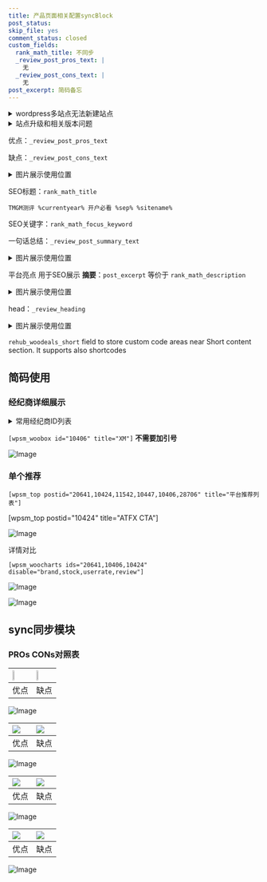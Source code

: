 ```yaml
---
title: 产品页面相关配置syncBlock
post_status: 
skip_file: yes
comment_status: closed
custom_fields:
  rank_math_title: 不同步
  _review_post_pros_text: |
    无
  _review_post_cons_text: |
    无
post_excerpt: 简码备忘
---
```

<details><summary>wordpress多站点无法新建站点</summary>

<li>和报错需要清理cookies一样的原因</li>
<li>wp-config.php里面<code>define( 'SUBDOMAIN_INSTALL', false );//子域名安装</code></li>
<li>新建子站点是用<code>define( 'SUBDOMAIN_INSTALL', true);//子域名安装</code> 完成以后，改成<code>false</code></li>
</details>

<details><summary>站点升级和相关版本问题</summary>

<p>wordpress：5.9.9
woocommerce：7.5.1
出现问题的地方：主题选项里面>><strong>Product layout >>compact style</strong></p>
<p>如何出现没有用过的字段 导致无法保存。先导出配置 然后进行修改，后面再次恢复即可。</p>
<p>出现部分字段无法显示时，需要返回默认布局后，对产品进行保存就好了。</p>
<p></p>
</details>

优点：`_review_post_pros_text`

缺点：`_review_post_cons_text`

<details><summary>图片展示使用位置</summary>

<img src="https://prod-files-secure.s3.us-west-2.amazonaws.com/39ed1227-6d7d-4570-be36-9ccd4a2c4241/f51d3d83-55d4-4bdf-9604-f37ec77ab556/Untitled.png?X-Amz-Algorithm=AWS4-HMAC-SHA256&X-Amz-Content-Sha256=UNSIGNED-PAYLOAD&X-Amz-Credential=ASIAZI2LB466Y3SYHWOB%2F20250706%2Fus-west-2%2Fs3%2Faws4_request&X-Amz-Date=20250706T105517Z&X-Amz-Expires=3600&X-Amz-Security-Token=IQoJb3JpZ2luX2VjEE4aCXVzLXdlc3QtMiJGMEQCICF4y%2FVmApIgJyb4ky2vPxWOpwFFYV6ZZCge9HnBHq%2FqAiBBA2qGutri3K3U%2BxlkuKdfvGsMcTPfpvGuUnBNVsfF%2Fir%2FAwhXEAAaDDYzNzQyMzE4MzgwNSIMQfYWEJGnrV1%2FUu04KtwD5qwh59yI4gRxINaxMx5ooNWSopzrtu1KVm3faqf0efrDAbJJJB6PnrZeYS8Y5Oqfdpm%2Fc%2FQf6oxwz5LQkSpXKosZDGsxS0KAAa9X9YFbpd4E%2BPyeXWtnVM%2B3lw2P%2Bz1IZGgOAlfRkch43WsLGh98xhgXL1xG%2FAFDAOkAKs%2BZBOyBR7qXhjvyQLvb8YCh45gJLSo0TjLNaJ12WpYBobuCEzyO03cnDiG2Tm2VqEjidQ%2B4HiJiMEHp%2BltRhFlWLchkp1Q2aAnxL9%2ByRYke0seaGEEBOaMJmjAobCDms3MmCGQir2o3tWXtfvtjnXKqfI7ZWVEd86WJP90qoBlMJVgRmJDjyeR%2FIIFMpF2huw%2F5YzceE5wwk0Db3SzhHYW7yM2tkd1kOwlmgAthWqsoMUotp%2B1fAtNqzLKIZkQm%2B4ukOjtSYBPBMypwBdkC%2BINyUGCFbcAZfQPEwJRJkQUqoW3%2BqwqbO7RSeaClCXdp7Q90SrrjsFIYZ6vGiPR0as3KGtS0uSCqCYDbZD%2FTsaKfghAtu0sj9MUsG1VoOrXtEPLtyWFYrQTrYZ3aAO6isb8Z73rUiu0g%2FjU3KCeYZysXe4Nl%2BpG2yR30P2gDOzGTuLDTJBNEowUwgBIf00DfsP8wqKaowwY6pgE%2ByKAlnbhxsDC4njzwFBCT%2Bvs6KnILbN1dHoq8H9cw2WXcqDDSJpBs4uaWbNxQFyrnyUby%2FM6XDAf8Sab47Ae3qDZJpHOPuIfolBRV%2FpHk4WPjLP93PNXJ7GbgMejBOkDYDIyE1jvOLvVtdpYJcC91pI%2FwjZHidKLF4guqz%2BF%2BuD2kDUqJ5XF22xG%2Bafg21iJwzPxa8Shwq6nbu1zCYQD5XyKax69d&X-Amz-Signature=f03cfc67a8c01bb3e521ace57165163659350d33a150b9a2f61daa3a154e1a5a&X-Amz-SignedHeaders=host&x-amz-checksum-mode=ENABLED&x-id=GetObject" alt="Image">
</details>

SEO标题：`rank_math_title`

`TMGM测评 %currentyear% 开户必看 %sep% %sitename%`

SEO关键字：`rank_math_focus_keyword`

一句话总结：`_review_post_summary_text`

<details><summary>图片展示使用位置</summary>

<img src="https://prod-files-secure.s3.us-west-2.amazonaws.com/39ed1227-6d7d-4570-be36-9ccd4a2c4241/4b96a922-296c-4f4e-8630-d1c870cbce01/Untitled.png?X-Amz-Algorithm=AWS4-HMAC-SHA256&X-Amz-Content-Sha256=UNSIGNED-PAYLOAD&X-Amz-Credential=ASIAZI2LB466VKGH72QN%2F20250706%2Fus-west-2%2Fs3%2Faws4_request&X-Amz-Date=20250706T105517Z&X-Amz-Expires=3600&X-Amz-Security-Token=IQoJb3JpZ2luX2VjEFIaCXVzLXdlc3QtMiJHMEUCIQDsDM%2BcjkQZpEP8q8fvBICXFD%2BqjZRlGN3ZeLGkhJUqUgIgYDk8zBs1LEUiu5Xz675CPsyRGK5Q9mIhSu6FjDVHeQUq%2FwMIWxAAGgw2Mzc0MjMxODM4MDUiDCokGQSFwTOd6aE94ircA0N5yUL0vt9lNZMyHYvh6R5%2FI4uI%2Ft%2Bus32L05NUuNxRUO2uoVDcyouq5TIyLv%2BlOpWd1C6fwpakHT%2F2kFyqFVnl8KwFW9MM9JsfMk7NC%2Fr1%2Bsi8wvizBlGYJ6CWDhCa%2Fjm%2FETu9wGUcfjW%2F7LjsAQwugwr4KCFkUXbyQLaZ0FALWLZZzYJLcHXQPv6htTzQSjiqeEJEl%2BUbe3JFCahGG44Z9pTAJ0BPkpSom0pmaBalatqAuIHaP%2BMdAVP2gOQbLjt%2FmuuBSqOflzneTUwC26wG3TS7oqsQr934ZHu68uq32kFlPqsccXx7x3Xmm3JmPUca1lO3DCzGfijrFCIHg6Kin6dZKpc5BGgMnDZ6ga13xWIUMhi886Tw%2F5yRwjt7ME67OzS3bu1loHIw2Vn924DcZku9IubgPxctZ0WbLfpXNrZCZJBW6ZnD05qvIN29teSjxkhZPSKp%2BWNUcvGjrRf8C7FYLnOyVgtyUMbZoQhiFP4ReXd2dVtKNDn9dh6nzYBmb6YAlNvBMzYHIPuU8SNZewGBNZfBYZ4FAB0xAzN0lZH1T5XbifpgZiiCEU7c%2BsinUovJtY3XskpGpnJrQvBjR9sTxibVuS9CicZ7RcIDvyeFFfCa%2FSrRrF5SMIiDqcMGOqUBXScbilKj41Vt2AoZLAfxQ759RgbsgfFAWclrzJp%2FaByD4BQ72T29jM8u%2Fv32TMoTByqmJt%2B5ifjw0hDRtV%2F4hCt3nM%2FOAwTWU%2BSkT9LumjmIVzqZRHvVhvCf6VwLTzQa9nQxelYOjGFwhD7udGQNcPPcIxO7MCJIPPaRJCyBu6WFSuvIC7SICk3PouQwZr%2Fyg3dt3NuZ319dC%2FcSZ%2FujiZe6Ul5y&X-Amz-Signature=3d9239b3b682aa49b8a95c89586eaa2348cda94ae3b9b9806559e17e7b519550&X-Amz-SignedHeaders=host&x-amz-checksum-mode=ENABLED&x-id=GetObject" alt="Image">
</details>

平台亮点 用于SEO展示 **摘要**：`post_excerpt`  等价于 `rank_math_description`

<details><summary>图片展示使用位置</summary>

<img src="https://prod-files-secure.s3.us-west-2.amazonaws.com/39ed1227-6d7d-4570-be36-9ccd4a2c4241/1ee11f63-b60a-4dfe-a7a7-d58ff23b5d88/Untitled.png?X-Amz-Algorithm=AWS4-HMAC-SHA256&X-Amz-Content-Sha256=UNSIGNED-PAYLOAD&X-Amz-Credential=ASIAZI2LB466WQ7JCXGN%2F20250706%2Fus-west-2%2Fs3%2Faws4_request&X-Amz-Date=20250706T105518Z&X-Amz-Expires=3600&X-Amz-Security-Token=IQoJb3JpZ2luX2VjEE0aCXVzLXdlc3QtMiJHMEUCIQCFw60%2B%2FJK8LMyui010HInCvXQoNjV15%2FmkMJLwCrVAhQIgPn7AAl4fPDSszKtoIRF2Q0mA%2FrtRlBKXGdIpL68YJG0q%2FwMIVhAAGgw2Mzc0MjMxODM4MDUiDKO04In8jA1Ryvf0IircA4sEguyNyGUoxgio7Gc%2B2LREna6nv6VPkqDMLGXatWusIrkeh03n9mInCTimyuEi0urFGXa19H8rFP%2B5IlVgfTG3EiVyiSVlVhZzhNhz3CsYT4RpB3D8mJJbOUARv6UTZdk1%2FEQ%2BXf%2F%2FfIIfPOfbzE26nS07usJLAQfHwwW2KiOxMFaFwxz07zlhgiFmXVbBja0QCAYDsSKnIGybUHhyJlR1agoGCvnlvMm3N%2BK%2FOXAr4qluQmVnF%2B8XFr6xcVJaoSpBAPG%2F4J8ThOk91wLVlEagjo7AR2CektsMdvEFepuYb6YbuTFPUmkJMpl3UQmBoIwkt9nHiaKYBaxWvIF3zeQyfj9Vfygz3%2B4r8ewuRtPMzzfeLhAcOxqJA0VD5a0dHTIyCNX8AyHV3UX9Nz%2BZ5KfjkXkqusbhDNaoSzxQ%2FBeTzDiM%2B%2FkAUGYSLg%2FS0VfD5D9ltnj5DiS9yVdztqRpDx8fS%2FqoeybmYrzLMPxioh8xl%2FkY0mTq3bX0e8g3he5UVXHmZsHFIdoNLfPANSn9VPllOw0Y2r00O4VgWnY0vl8iLa7jzFJaN6oDBNEZntHFAXx0POKVDfgTb%2BKyg1lkNYhQYaLePklhADJRMligRC1uqY6QVaobfXGinm3zMKmLqMMGOqUBaAmUbbXtsDgaCp%2FSJqk58Ze19m2WWk6O3xAViN%2FyDXWN%2BXSLcMsQkBhryE%2Br9gacsTHkYrI5fG6ICOusLA8c1%2BG6x5VQsHWItQjdnJHCnEvDAUkmRi7mqLy248H0YX9tp0PTdNoMMJfFmhei%2B4W1m5Uik%2B5hpXqgjJ0UgwweYdxNMcK4P%2BgdwTCbwNZ%2FC0had2CPqGN354lGS9KZ%2BQHo3%2FYulybj&X-Amz-Signature=50107ce7f32f3acd4e1a1961091dd62b4f436a52883b2a214aa93e00b68d8506&X-Amz-SignedHeaders=host&x-amz-checksum-mode=ENABLED&x-id=GetObject" alt="Image">
<img src="https://prod-files-secure.s3.us-west-2.amazonaws.com/39ed1227-6d7d-4570-be36-9ccd4a2c4241/ad4118b5-78d8-4fbe-801e-3b29b5d99c01/Untitled.png?X-Amz-Algorithm=AWS4-HMAC-SHA256&X-Amz-Content-Sha256=UNSIGNED-PAYLOAD&X-Amz-Credential=ASIAZI2LB466WQ7JCXGN%2F20250706%2Fus-west-2%2Fs3%2Faws4_request&X-Amz-Date=20250706T105518Z&X-Amz-Expires=3600&X-Amz-Security-Token=IQoJb3JpZ2luX2VjEE0aCXVzLXdlc3QtMiJHMEUCIQCFw60%2B%2FJK8LMyui010HInCvXQoNjV15%2FmkMJLwCrVAhQIgPn7AAl4fPDSszKtoIRF2Q0mA%2FrtRlBKXGdIpL68YJG0q%2FwMIVhAAGgw2Mzc0MjMxODM4MDUiDKO04In8jA1Ryvf0IircA4sEguyNyGUoxgio7Gc%2B2LREna6nv6VPkqDMLGXatWusIrkeh03n9mInCTimyuEi0urFGXa19H8rFP%2B5IlVgfTG3EiVyiSVlVhZzhNhz3CsYT4RpB3D8mJJbOUARv6UTZdk1%2FEQ%2BXf%2F%2FfIIfPOfbzE26nS07usJLAQfHwwW2KiOxMFaFwxz07zlhgiFmXVbBja0QCAYDsSKnIGybUHhyJlR1agoGCvnlvMm3N%2BK%2FOXAr4qluQmVnF%2B8XFr6xcVJaoSpBAPG%2F4J8ThOk91wLVlEagjo7AR2CektsMdvEFepuYb6YbuTFPUmkJMpl3UQmBoIwkt9nHiaKYBaxWvIF3zeQyfj9Vfygz3%2B4r8ewuRtPMzzfeLhAcOxqJA0VD5a0dHTIyCNX8AyHV3UX9Nz%2BZ5KfjkXkqusbhDNaoSzxQ%2FBeTzDiM%2B%2FkAUGYSLg%2FS0VfD5D9ltnj5DiS9yVdztqRpDx8fS%2FqoeybmYrzLMPxioh8xl%2FkY0mTq3bX0e8g3he5UVXHmZsHFIdoNLfPANSn9VPllOw0Y2r00O4VgWnY0vl8iLa7jzFJaN6oDBNEZntHFAXx0POKVDfgTb%2BKyg1lkNYhQYaLePklhADJRMligRC1uqY6QVaobfXGinm3zMKmLqMMGOqUBaAmUbbXtsDgaCp%2FSJqk58Ze19m2WWk6O3xAViN%2FyDXWN%2BXSLcMsQkBhryE%2Br9gacsTHkYrI5fG6ICOusLA8c1%2BG6x5VQsHWItQjdnJHCnEvDAUkmRi7mqLy248H0YX9tp0PTdNoMMJfFmhei%2B4W1m5Uik%2B5hpXqgjJ0UgwweYdxNMcK4P%2BgdwTCbwNZ%2FC0had2CPqGN354lGS9KZ%2BQHo3%2FYulybj&X-Amz-Signature=5496e833ea3d27f801280f9b62c49f24bcb545e3baa565211186f1b9e61ef04a&X-Amz-SignedHeaders=host&x-amz-checksum-mode=ENABLED&x-id=GetObject" alt="Image">
<img src="https://prod-files-secure.s3.us-west-2.amazonaws.com/39ed1227-6d7d-4570-be36-9ccd4a2c4241/a38cf7c9-a79c-4b64-9e94-13589fe0758b/Untitled.png?X-Amz-Algorithm=AWS4-HMAC-SHA256&X-Amz-Content-Sha256=UNSIGNED-PAYLOAD&X-Amz-Credential=ASIAZI2LB466WQ7JCXGN%2F20250706%2Fus-west-2%2Fs3%2Faws4_request&X-Amz-Date=20250706T105518Z&X-Amz-Expires=3600&X-Amz-Security-Token=IQoJb3JpZ2luX2VjEE0aCXVzLXdlc3QtMiJHMEUCIQCFw60%2B%2FJK8LMyui010HInCvXQoNjV15%2FmkMJLwCrVAhQIgPn7AAl4fPDSszKtoIRF2Q0mA%2FrtRlBKXGdIpL68YJG0q%2FwMIVhAAGgw2Mzc0MjMxODM4MDUiDKO04In8jA1Ryvf0IircA4sEguyNyGUoxgio7Gc%2B2LREna6nv6VPkqDMLGXatWusIrkeh03n9mInCTimyuEi0urFGXa19H8rFP%2B5IlVgfTG3EiVyiSVlVhZzhNhz3CsYT4RpB3D8mJJbOUARv6UTZdk1%2FEQ%2BXf%2F%2FfIIfPOfbzE26nS07usJLAQfHwwW2KiOxMFaFwxz07zlhgiFmXVbBja0QCAYDsSKnIGybUHhyJlR1agoGCvnlvMm3N%2BK%2FOXAr4qluQmVnF%2B8XFr6xcVJaoSpBAPG%2F4J8ThOk91wLVlEagjo7AR2CektsMdvEFepuYb6YbuTFPUmkJMpl3UQmBoIwkt9nHiaKYBaxWvIF3zeQyfj9Vfygz3%2B4r8ewuRtPMzzfeLhAcOxqJA0VD5a0dHTIyCNX8AyHV3UX9Nz%2BZ5KfjkXkqusbhDNaoSzxQ%2FBeTzDiM%2B%2FkAUGYSLg%2FS0VfD5D9ltnj5DiS9yVdztqRpDx8fS%2FqoeybmYrzLMPxioh8xl%2FkY0mTq3bX0e8g3he5UVXHmZsHFIdoNLfPANSn9VPllOw0Y2r00O4VgWnY0vl8iLa7jzFJaN6oDBNEZntHFAXx0POKVDfgTb%2BKyg1lkNYhQYaLePklhADJRMligRC1uqY6QVaobfXGinm3zMKmLqMMGOqUBaAmUbbXtsDgaCp%2FSJqk58Ze19m2WWk6O3xAViN%2FyDXWN%2BXSLcMsQkBhryE%2Br9gacsTHkYrI5fG6ICOusLA8c1%2BG6x5VQsHWItQjdnJHCnEvDAUkmRi7mqLy248H0YX9tp0PTdNoMMJfFmhei%2B4W1m5Uik%2B5hpXqgjJ0UgwweYdxNMcK4P%2BgdwTCbwNZ%2FC0had2CPqGN354lGS9KZ%2BQHo3%2FYulybj&X-Amz-Signature=d3d1979c3104fa022e9f959d1775fc368d8acf8331c6b87e39a495f197ea9c78&X-Amz-SignedHeaders=host&x-amz-checksum-mode=ENABLED&x-id=GetObject" alt="Image">
<img src="https://prod-files-secure.s3.us-west-2.amazonaws.com/39ed1227-6d7d-4570-be36-9ccd4a2c4241/7da6fc1e-d2ac-42ae-8c75-cb5749aa18f6/Untitled.png?X-Amz-Algorithm=AWS4-HMAC-SHA256&X-Amz-Content-Sha256=UNSIGNED-PAYLOAD&X-Amz-Credential=ASIAZI2LB466WQ7JCXGN%2F20250706%2Fus-west-2%2Fs3%2Faws4_request&X-Amz-Date=20250706T105518Z&X-Amz-Expires=3600&X-Amz-Security-Token=IQoJb3JpZ2luX2VjEE0aCXVzLXdlc3QtMiJHMEUCIQCFw60%2B%2FJK8LMyui010HInCvXQoNjV15%2FmkMJLwCrVAhQIgPn7AAl4fPDSszKtoIRF2Q0mA%2FrtRlBKXGdIpL68YJG0q%2FwMIVhAAGgw2Mzc0MjMxODM4MDUiDKO04In8jA1Ryvf0IircA4sEguyNyGUoxgio7Gc%2B2LREna6nv6VPkqDMLGXatWusIrkeh03n9mInCTimyuEi0urFGXa19H8rFP%2B5IlVgfTG3EiVyiSVlVhZzhNhz3CsYT4RpB3D8mJJbOUARv6UTZdk1%2FEQ%2BXf%2F%2FfIIfPOfbzE26nS07usJLAQfHwwW2KiOxMFaFwxz07zlhgiFmXVbBja0QCAYDsSKnIGybUHhyJlR1agoGCvnlvMm3N%2BK%2FOXAr4qluQmVnF%2B8XFr6xcVJaoSpBAPG%2F4J8ThOk91wLVlEagjo7AR2CektsMdvEFepuYb6YbuTFPUmkJMpl3UQmBoIwkt9nHiaKYBaxWvIF3zeQyfj9Vfygz3%2B4r8ewuRtPMzzfeLhAcOxqJA0VD5a0dHTIyCNX8AyHV3UX9Nz%2BZ5KfjkXkqusbhDNaoSzxQ%2FBeTzDiM%2B%2FkAUGYSLg%2FS0VfD5D9ltnj5DiS9yVdztqRpDx8fS%2FqoeybmYrzLMPxioh8xl%2FkY0mTq3bX0e8g3he5UVXHmZsHFIdoNLfPANSn9VPllOw0Y2r00O4VgWnY0vl8iLa7jzFJaN6oDBNEZntHFAXx0POKVDfgTb%2BKyg1lkNYhQYaLePklhADJRMligRC1uqY6QVaobfXGinm3zMKmLqMMGOqUBaAmUbbXtsDgaCp%2FSJqk58Ze19m2WWk6O3xAViN%2FyDXWN%2BXSLcMsQkBhryE%2Br9gacsTHkYrI5fG6ICOusLA8c1%2BG6x5VQsHWItQjdnJHCnEvDAUkmRi7mqLy248H0YX9tp0PTdNoMMJfFmhei%2B4W1m5Uik%2B5hpXqgjJ0UgwweYdxNMcK4P%2BgdwTCbwNZ%2FC0had2CPqGN354lGS9KZ%2BQHo3%2FYulybj&X-Amz-Signature=c62d3d499ab077153eef1f36ce3cfdc54c97be31e6d0dce750d2c29bdcec5aa6&X-Amz-SignedHeaders=host&x-amz-checksum-mode=ENABLED&x-id=GetObject" alt="Image">
<img src="https://prod-files-secure.s3.us-west-2.amazonaws.com/39ed1227-6d7d-4570-be36-9ccd4a2c4241/7e97f40a-eaee-47f5-b2f9-475f96808fa7/Untitled.png?X-Amz-Algorithm=AWS4-HMAC-SHA256&X-Amz-Content-Sha256=UNSIGNED-PAYLOAD&X-Amz-Credential=ASIAZI2LB466WQ7JCXGN%2F20250706%2Fus-west-2%2Fs3%2Faws4_request&X-Amz-Date=20250706T105518Z&X-Amz-Expires=3600&X-Amz-Security-Token=IQoJb3JpZ2luX2VjEE0aCXVzLXdlc3QtMiJHMEUCIQCFw60%2B%2FJK8LMyui010HInCvXQoNjV15%2FmkMJLwCrVAhQIgPn7AAl4fPDSszKtoIRF2Q0mA%2FrtRlBKXGdIpL68YJG0q%2FwMIVhAAGgw2Mzc0MjMxODM4MDUiDKO04In8jA1Ryvf0IircA4sEguyNyGUoxgio7Gc%2B2LREna6nv6VPkqDMLGXatWusIrkeh03n9mInCTimyuEi0urFGXa19H8rFP%2B5IlVgfTG3EiVyiSVlVhZzhNhz3CsYT4RpB3D8mJJbOUARv6UTZdk1%2FEQ%2BXf%2F%2FfIIfPOfbzE26nS07usJLAQfHwwW2KiOxMFaFwxz07zlhgiFmXVbBja0QCAYDsSKnIGybUHhyJlR1agoGCvnlvMm3N%2BK%2FOXAr4qluQmVnF%2B8XFr6xcVJaoSpBAPG%2F4J8ThOk91wLVlEagjo7AR2CektsMdvEFepuYb6YbuTFPUmkJMpl3UQmBoIwkt9nHiaKYBaxWvIF3zeQyfj9Vfygz3%2B4r8ewuRtPMzzfeLhAcOxqJA0VD5a0dHTIyCNX8AyHV3UX9Nz%2BZ5KfjkXkqusbhDNaoSzxQ%2FBeTzDiM%2B%2FkAUGYSLg%2FS0VfD5D9ltnj5DiS9yVdztqRpDx8fS%2FqoeybmYrzLMPxioh8xl%2FkY0mTq3bX0e8g3he5UVXHmZsHFIdoNLfPANSn9VPllOw0Y2r00O4VgWnY0vl8iLa7jzFJaN6oDBNEZntHFAXx0POKVDfgTb%2BKyg1lkNYhQYaLePklhADJRMligRC1uqY6QVaobfXGinm3zMKmLqMMGOqUBaAmUbbXtsDgaCp%2FSJqk58Ze19m2WWk6O3xAViN%2FyDXWN%2BXSLcMsQkBhryE%2Br9gacsTHkYrI5fG6ICOusLA8c1%2BG6x5VQsHWItQjdnJHCnEvDAUkmRi7mqLy248H0YX9tp0PTdNoMMJfFmhei%2B4W1m5Uik%2B5hpXqgjJ0UgwweYdxNMcK4P%2BgdwTCbwNZ%2FC0had2CPqGN354lGS9KZ%2BQHo3%2FYulybj&X-Amz-Signature=de5e7c4cba59d5b98a27e4dc009dc8d5192e8b7a9fe04944bc74e035bd7c2b63&X-Amz-SignedHeaders=host&x-amz-checksum-mode=ENABLED&x-id=GetObject" alt="Image">
</details>

head：`_review_heading`

<details><summary>图片展示使用位置</summary>

<img src="https://prod-files-secure.s3.us-west-2.amazonaws.com/39ed1227-6d7d-4570-be36-9ccd4a2c4241/3a4650ad-9887-415c-889a-edd51fa54f27/Untitled.png?X-Amz-Algorithm=AWS4-HMAC-SHA256&X-Amz-Content-Sha256=UNSIGNED-PAYLOAD&X-Amz-Credential=ASIAZI2LB466SP5ZWSB6%2F20250706%2Fus-west-2%2Fs3%2Faws4_request&X-Amz-Date=20250706T105518Z&X-Amz-Expires=3600&X-Amz-Security-Token=IQoJb3JpZ2luX2VjEFMaCXVzLXdlc3QtMiJHMEUCIGseJqOWeqARD9cWds0u9kXTjpZLEIbR30ya0wRYRjGUAiEAlDqGZkZ6FJq4PFLdyR7gl1laJCzTAXxjm9TdLObmTm4q%2FwMIXBAAGgw2Mzc0MjMxODM4MDUiDB1MOi3P4a6gvRMODircAymqBcOpLMfYdVQh9baKzWB3dlZZTutCUEty8T%2BLcO7zXvvcqlkM9qicJQuV52pVxxpcmX8ty6caJvU1LY8MD3GpoOE9NZa4Wp94cuRNOdMlTR1wCsN6gvKjFhKY6mTV2HZ5ZVHPPFqpc3ZiT5HYDETJeO8S47yx7zvKaj4MxKv0bVxk93uk9UH5zAqpwFaVwr3AeiiVw6GIlNqHI4asteXC%2FScna%2FDR2EX45uWLHZQC96us0sKrOix7sVAGHmbKnSqtqABQk20c1P3PYDj7la6IcSnqk2ayRAguTBfeAmPyydUd%2F%2Fd1g%2Fy4zEqK%2BGQY98sfXXL5DxKbpNoXQIBVN0uLzqZmfkJdL9fADJkXUvP7ADomxr%2B9kw2UmZ5V1nH869lOjiTN6H3ZYEPwwD6a5du3JnJuUTG42lUf8KN2IZo%2FFiwTo6HvNz3Wh9DOQZ7ol906zB95jhqxuY2t7M8LDY19TAEgohvKV1HPbSfIrYJRe1rUnxpniTD2E31hg42sO2EPytO2MjxsUEk%2BX8FWYH5ypqWFPvL9HYmHqZiKaRF8VWeH46ywcdH7IupeW1p6b7Y3fmRBxKjZaXhb2G0wwtPhYptLaSXG5otuNokyp76au8mjIfbIfxdvc17NMK6rqcMGOqUBSCM8u6mw%2F06jjz3LTN1N%2F0eL9XwmrMKvpSvCzgyR52jLODLP40oZ8yMbgQ8B4Emy4Z5w3rl7P0GxHsi%2Fj%2FU4Ywv047zabuBq4J02mHmMz%2BGhqye%2FltO6bxzadFMaEVP2L7jlxOWLUqmKN1v5Yf1Ibr5TzHdxI1LmHv6UKBp4OugsrHzdM3glJHOhqAp3q9LPuLHNZb5gZ8ysg0ZO4x8pSKR5IWLK&X-Amz-Signature=b81d516268595f090f051a27ab5f29614ef4685e1b0e8f8d0573320f5ca8635d&X-Amz-SignedHeaders=host&x-amz-checksum-mode=ENABLED&x-id=GetObject" alt="Image">
</details>

`rehub_woodeals_short`	field to store custom code areas near Short content section. It supports also shortcodes



## 简码使用

### 经纪商详细展示

<details><summary>常用经纪商ID列表</summary>

<pre><code class="php">嘉盛 ===> 20641  [wpsm_woobox id="20641" title="嘉盛"]
易信easymarkets ===> 11542  [wpsm_woobox id="11542" title="易信easymarkets"]
ATFX外汇 ===> 10424  [wpsm_woobox id="10424" title="ATFX"]
XM ===> 10406  [wpsm_woobox id="10406" title="XM"]
TMGM ===> 29622  [wpsm_woobox id="29622" title="TMGM"]
HYCM ===> 10447  [wpsm_woobox id="10447" title="HYCM"]
fpmarkets澳福外汇 ===> 20639  [wpsm_woobox id="20639" title="fpmarkets澳福外汇"]</code></pre>
</details>

`[wpsm_woobox id="10406" title="XM"]` **不需要加引号**

![Image](https://prod-files-secure.s3.us-west-2.amazonaws.com/39ed1227-6d7d-4570-be36-9ccd4a2c4241/4f898f9d-0fa7-4e43-acd3-ac6bc7be575a/Untitled.png?X-Amz-Algorithm=AWS4-HMAC-SHA256&X-Amz-Content-Sha256=UNSIGNED-PAYLOAD&X-Amz-Credential=ASIAZI2LB466UCXNS24S%2F20250706%2Fus-west-2%2Fs3%2Faws4_request&X-Amz-Date=20250706T105515Z&X-Amz-Expires=3600&X-Amz-Security-Token=IQoJb3JpZ2luX2VjEE4aCXVzLXdlc3QtMiJHMEUCIEIfWOvq5vUHQc9b7qvrz5EA%2FV4ZLxmkXzeM2Zkd9Di4AiEA6P%2FhNFsOW1WWclZFKVk5oimcFu0aIfIa0FOxFGdTyK8q%2FwMIVhAAGgw2Mzc0MjMxODM4MDUiDCouYBmqjYl7h0QJuyrcA5nMLQL2tp3jxpKxDFbA8paT%2B2vkSN%2FA1lJhuwC2JweoAUEPUVtUFWYOIqhtDMPiRJ69SPkZzf44AbptxsaIX8TJPwuikfrux9yq9RGmPIw1VmQdkMRS6%2BUCDvxw00OM%2BaWAvKJqgoH6LJlNXlLYRyQcahmV%2BPD2jNatrB%2Bdz5QSZSGK8RCMQrDPSQ4G%2Bx2roT8mrT0K9E5MaZaoLW%2BFWPTFRKn2Ki4LwLbF88V7u%2FO3G0C5xMGNzoxi7WlEAe2rB3KTQGh4YHy9GvJALMdLJRjKHQVqOh0Z3w8T6fUBU43u25O2VtYE4LSG4ijzGBBQDVCuRAFtuAx85ZLjhdNTVl%2BiA5ChCofRd4KteH3aFesQDgcXpEKVJN6WO4oV%2F6K9M1n3dBV6738QD0Zsx6RPIVeeJ6NDKAIObe80bHsccTdf5e%2Fse3LXLdkLKyf5koch3beoLARB%2FIMDLzXTiw4c50XRFSoKAOp2LyTNSg3oo7XQad42CR6uUoDxq7IYu1sIK%2Flhgc2ijzngBoujq3HHmVaOO5j%2FILbmIdN8W2Yc%2FqgVoT72LJRLy%2BLwutSRzHcsN8j4DQ2a7MCAC7XqQEdrDW7KXr1TUFRxKhDfwCrSjDfZ%2BHO8HAh8dFlFvdiQMPSTqMMGOqUBhfO26QCwM1KKKcZRh7bWp0HYVXw2Gx15Mg6XiLvrYeTNEtBq3R1EsDPHIykdBZZQH6yDzCFkxyt3GniJ5%2BeC04ZPULUAf7iz8I3qx2%2F5%2FFOhaS1mPmEqTh5XV8WLN%2BeGDpDmNcTf10kIKRsc7whbuQQDGv0%2BNWUMIjK%2B3oUm07DDP67h%2FBp02QvAAgM7tAxnWTd3sNZ0nK2yX1T28l7HLVG5XONO&X-Amz-Signature=8e41e3ed798af1dfe129e3d70c62244a7f952c89b1a3d652115012aa8cc52bd2&X-Amz-SignedHeaders=host&x-amz-checksum-mode=ENABLED&x-id=GetObject)

### 单个推荐
`[wpsm_top postid="20641,10424,11542,10447,10406,28706" title="平台推荐列表"]`

[wpsm_top postid="10424" title="ATFX CTA"]

![Image](https://prod-files-secure.s3.us-west-2.amazonaws.com/39ed1227-6d7d-4570-be36-9ccd4a2c4241/5ac620dc-51a8-48b6-b55d-91f47299193c/Untitled.png?X-Amz-Algorithm=AWS4-HMAC-SHA256&X-Amz-Content-Sha256=UNSIGNED-PAYLOAD&X-Amz-Credential=ASIAZI2LB466UCXNS24S%2F20250706%2Fus-west-2%2Fs3%2Faws4_request&X-Amz-Date=20250706T105515Z&X-Amz-Expires=3600&X-Amz-Security-Token=IQoJb3JpZ2luX2VjEE4aCXVzLXdlc3QtMiJHMEUCIEIfWOvq5vUHQc9b7qvrz5EA%2FV4ZLxmkXzeM2Zkd9Di4AiEA6P%2FhNFsOW1WWclZFKVk5oimcFu0aIfIa0FOxFGdTyK8q%2FwMIVhAAGgw2Mzc0MjMxODM4MDUiDCouYBmqjYl7h0QJuyrcA5nMLQL2tp3jxpKxDFbA8paT%2B2vkSN%2FA1lJhuwC2JweoAUEPUVtUFWYOIqhtDMPiRJ69SPkZzf44AbptxsaIX8TJPwuikfrux9yq9RGmPIw1VmQdkMRS6%2BUCDvxw00OM%2BaWAvKJqgoH6LJlNXlLYRyQcahmV%2BPD2jNatrB%2Bdz5QSZSGK8RCMQrDPSQ4G%2Bx2roT8mrT0K9E5MaZaoLW%2BFWPTFRKn2Ki4LwLbF88V7u%2FO3G0C5xMGNzoxi7WlEAe2rB3KTQGh4YHy9GvJALMdLJRjKHQVqOh0Z3w8T6fUBU43u25O2VtYE4LSG4ijzGBBQDVCuRAFtuAx85ZLjhdNTVl%2BiA5ChCofRd4KteH3aFesQDgcXpEKVJN6WO4oV%2F6K9M1n3dBV6738QD0Zsx6RPIVeeJ6NDKAIObe80bHsccTdf5e%2Fse3LXLdkLKyf5koch3beoLARB%2FIMDLzXTiw4c50XRFSoKAOp2LyTNSg3oo7XQad42CR6uUoDxq7IYu1sIK%2Flhgc2ijzngBoujq3HHmVaOO5j%2FILbmIdN8W2Yc%2FqgVoT72LJRLy%2BLwutSRzHcsN8j4DQ2a7MCAC7XqQEdrDW7KXr1TUFRxKhDfwCrSjDfZ%2BHO8HAh8dFlFvdiQMPSTqMMGOqUBhfO26QCwM1KKKcZRh7bWp0HYVXw2Gx15Mg6XiLvrYeTNEtBq3R1EsDPHIykdBZZQH6yDzCFkxyt3GniJ5%2BeC04ZPULUAf7iz8I3qx2%2F5%2FFOhaS1mPmEqTh5XV8WLN%2BeGDpDmNcTf10kIKRsc7whbuQQDGv0%2BNWUMIjK%2B3oUm07DDP67h%2FBp02QvAAgM7tAxnWTd3sNZ0nK2yX1T28l7HLVG5XONO&X-Amz-Signature=693b2736294c09d416a9a0246a5907cd779e1d224d12861d971b6add277eec8b&X-Amz-SignedHeaders=host&x-amz-checksum-mode=ENABLED&x-id=GetObject)

详情对比

`[wpsm_woocharts ids="20641,10406,10424" disable="brand,stock,userrate,review"]`

![Image](https://prod-files-secure.s3.us-west-2.amazonaws.com/39ed1227-6d7d-4570-be36-9ccd4a2c4241/bf3ba45f-b9f3-4295-8aef-b4a495fd25f4/Untitled.png?X-Amz-Algorithm=AWS4-HMAC-SHA256&X-Amz-Content-Sha256=UNSIGNED-PAYLOAD&X-Amz-Credential=ASIAZI2LB466UCXNS24S%2F20250706%2Fus-west-2%2Fs3%2Faws4_request&X-Amz-Date=20250706T105515Z&X-Amz-Expires=3600&X-Amz-Security-Token=IQoJb3JpZ2luX2VjEE4aCXVzLXdlc3QtMiJHMEUCIEIfWOvq5vUHQc9b7qvrz5EA%2FV4ZLxmkXzeM2Zkd9Di4AiEA6P%2FhNFsOW1WWclZFKVk5oimcFu0aIfIa0FOxFGdTyK8q%2FwMIVhAAGgw2Mzc0MjMxODM4MDUiDCouYBmqjYl7h0QJuyrcA5nMLQL2tp3jxpKxDFbA8paT%2B2vkSN%2FA1lJhuwC2JweoAUEPUVtUFWYOIqhtDMPiRJ69SPkZzf44AbptxsaIX8TJPwuikfrux9yq9RGmPIw1VmQdkMRS6%2BUCDvxw00OM%2BaWAvKJqgoH6LJlNXlLYRyQcahmV%2BPD2jNatrB%2Bdz5QSZSGK8RCMQrDPSQ4G%2Bx2roT8mrT0K9E5MaZaoLW%2BFWPTFRKn2Ki4LwLbF88V7u%2FO3G0C5xMGNzoxi7WlEAe2rB3KTQGh4YHy9GvJALMdLJRjKHQVqOh0Z3w8T6fUBU43u25O2VtYE4LSG4ijzGBBQDVCuRAFtuAx85ZLjhdNTVl%2BiA5ChCofRd4KteH3aFesQDgcXpEKVJN6WO4oV%2F6K9M1n3dBV6738QD0Zsx6RPIVeeJ6NDKAIObe80bHsccTdf5e%2Fse3LXLdkLKyf5koch3beoLARB%2FIMDLzXTiw4c50XRFSoKAOp2LyTNSg3oo7XQad42CR6uUoDxq7IYu1sIK%2Flhgc2ijzngBoujq3HHmVaOO5j%2FILbmIdN8W2Yc%2FqgVoT72LJRLy%2BLwutSRzHcsN8j4DQ2a7MCAC7XqQEdrDW7KXr1TUFRxKhDfwCrSjDfZ%2BHO8HAh8dFlFvdiQMPSTqMMGOqUBhfO26QCwM1KKKcZRh7bWp0HYVXw2Gx15Mg6XiLvrYeTNEtBq3R1EsDPHIykdBZZQH6yDzCFkxyt3GniJ5%2BeC04ZPULUAf7iz8I3qx2%2F5%2FFOhaS1mPmEqTh5XV8WLN%2BeGDpDmNcTf10kIKRsc7whbuQQDGv0%2BNWUMIjK%2B3oUm07DDP67h%2FBp02QvAAgM7tAxnWTd3sNZ0nK2yX1T28l7HLVG5XONO&X-Amz-Signature=b76beb4cd75a161fc4951bc257a7c06585bb4b07616dd4676ec44e0b65aed74f&X-Amz-SignedHeaders=host&x-amz-checksum-mode=ENABLED&x-id=GetObject)

![Image](https://prod-files-secure.s3.us-west-2.amazonaws.com/39ed1227-6d7d-4570-be36-9ccd4a2c4241/30bc56ef-f383-4b48-9768-2ebc9e436ec0/Untitled.png?X-Amz-Algorithm=AWS4-HMAC-SHA256&X-Amz-Content-Sha256=UNSIGNED-PAYLOAD&X-Amz-Credential=ASIAZI2LB466UCXNS24S%2F20250706%2Fus-west-2%2Fs3%2Faws4_request&X-Amz-Date=20250706T105515Z&X-Amz-Expires=3600&X-Amz-Security-Token=IQoJb3JpZ2luX2VjEE4aCXVzLXdlc3QtMiJHMEUCIEIfWOvq5vUHQc9b7qvrz5EA%2FV4ZLxmkXzeM2Zkd9Di4AiEA6P%2FhNFsOW1WWclZFKVk5oimcFu0aIfIa0FOxFGdTyK8q%2FwMIVhAAGgw2Mzc0MjMxODM4MDUiDCouYBmqjYl7h0QJuyrcA5nMLQL2tp3jxpKxDFbA8paT%2B2vkSN%2FA1lJhuwC2JweoAUEPUVtUFWYOIqhtDMPiRJ69SPkZzf44AbptxsaIX8TJPwuikfrux9yq9RGmPIw1VmQdkMRS6%2BUCDvxw00OM%2BaWAvKJqgoH6LJlNXlLYRyQcahmV%2BPD2jNatrB%2Bdz5QSZSGK8RCMQrDPSQ4G%2Bx2roT8mrT0K9E5MaZaoLW%2BFWPTFRKn2Ki4LwLbF88V7u%2FO3G0C5xMGNzoxi7WlEAe2rB3KTQGh4YHy9GvJALMdLJRjKHQVqOh0Z3w8T6fUBU43u25O2VtYE4LSG4ijzGBBQDVCuRAFtuAx85ZLjhdNTVl%2BiA5ChCofRd4KteH3aFesQDgcXpEKVJN6WO4oV%2F6K9M1n3dBV6738QD0Zsx6RPIVeeJ6NDKAIObe80bHsccTdf5e%2Fse3LXLdkLKyf5koch3beoLARB%2FIMDLzXTiw4c50XRFSoKAOp2LyTNSg3oo7XQad42CR6uUoDxq7IYu1sIK%2Flhgc2ijzngBoujq3HHmVaOO5j%2FILbmIdN8W2Yc%2FqgVoT72LJRLy%2BLwutSRzHcsN8j4DQ2a7MCAC7XqQEdrDW7KXr1TUFRxKhDfwCrSjDfZ%2BHO8HAh8dFlFvdiQMPSTqMMGOqUBhfO26QCwM1KKKcZRh7bWp0HYVXw2Gx15Mg6XiLvrYeTNEtBq3R1EsDPHIykdBZZQH6yDzCFkxyt3GniJ5%2BeC04ZPULUAf7iz8I3qx2%2F5%2FFOhaS1mPmEqTh5XV8WLN%2BeGDpDmNcTf10kIKRsc7whbuQQDGv0%2BNWUMIjK%2B3oUm07DDP67h%2FBp02QvAAgM7tAxnWTd3sNZ0nK2yX1T28l7HLVG5XONO&X-Amz-Signature=46dc67a323cb1eaf8fdcee826422e994c60f7c972c3609bf1148c632ecd91e6c&X-Amz-SignedHeaders=host&x-amz-checksum-mode=ENABLED&x-id=GetObject)

## sync同步模块

### PROs CONs对照表

| <img src="https://cdn.ifttt.fun/gh/jarlin8/OSS@main/icons/customize/pros.svg" height="auto" width="37.3%"> | <img src="https://cdn.ifttt.fun/gh/jarlin8/OSS@main/icons/customize/cons.svg" height="auto" width="28.8%"> |
| :--- | :--- |
| 优点 | 缺点 |

![Image](https://prod-files-secure.s3.us-west-2.amazonaws.com/39ed1227-6d7d-4570-be36-9ccd4a2c4241/8742b755-dfb5-4004-9a5f-d6e561664bd8/Untitled.png?X-Amz-Algorithm=AWS4-HMAC-SHA256&X-Amz-Content-Sha256=UNSIGNED-PAYLOAD&X-Amz-Credential=ASIAZI2LB466UCXNS24S%2F20250706%2Fus-west-2%2Fs3%2Faws4_request&X-Amz-Date=20250706T105515Z&X-Amz-Expires=3600&X-Amz-Security-Token=IQoJb3JpZ2luX2VjEE4aCXVzLXdlc3QtMiJHMEUCIEIfWOvq5vUHQc9b7qvrz5EA%2FV4ZLxmkXzeM2Zkd9Di4AiEA6P%2FhNFsOW1WWclZFKVk5oimcFu0aIfIa0FOxFGdTyK8q%2FwMIVhAAGgw2Mzc0MjMxODM4MDUiDCouYBmqjYl7h0QJuyrcA5nMLQL2tp3jxpKxDFbA8paT%2B2vkSN%2FA1lJhuwC2JweoAUEPUVtUFWYOIqhtDMPiRJ69SPkZzf44AbptxsaIX8TJPwuikfrux9yq9RGmPIw1VmQdkMRS6%2BUCDvxw00OM%2BaWAvKJqgoH6LJlNXlLYRyQcahmV%2BPD2jNatrB%2Bdz5QSZSGK8RCMQrDPSQ4G%2Bx2roT8mrT0K9E5MaZaoLW%2BFWPTFRKn2Ki4LwLbF88V7u%2FO3G0C5xMGNzoxi7WlEAe2rB3KTQGh4YHy9GvJALMdLJRjKHQVqOh0Z3w8T6fUBU43u25O2VtYE4LSG4ijzGBBQDVCuRAFtuAx85ZLjhdNTVl%2BiA5ChCofRd4KteH3aFesQDgcXpEKVJN6WO4oV%2F6K9M1n3dBV6738QD0Zsx6RPIVeeJ6NDKAIObe80bHsccTdf5e%2Fse3LXLdkLKyf5koch3beoLARB%2FIMDLzXTiw4c50XRFSoKAOp2LyTNSg3oo7XQad42CR6uUoDxq7IYu1sIK%2Flhgc2ijzngBoujq3HHmVaOO5j%2FILbmIdN8W2Yc%2FqgVoT72LJRLy%2BLwutSRzHcsN8j4DQ2a7MCAC7XqQEdrDW7KXr1TUFRxKhDfwCrSjDfZ%2BHO8HAh8dFlFvdiQMPSTqMMGOqUBhfO26QCwM1KKKcZRh7bWp0HYVXw2Gx15Mg6XiLvrYeTNEtBq3R1EsDPHIykdBZZQH6yDzCFkxyt3GniJ5%2BeC04ZPULUAf7iz8I3qx2%2F5%2FFOhaS1mPmEqTh5XV8WLN%2BeGDpDmNcTf10kIKRsc7whbuQQDGv0%2BNWUMIjK%2B3oUm07DDP67h%2FBp02QvAAgM7tAxnWTd3sNZ0nK2yX1T28l7HLVG5XONO&X-Amz-Signature=9b558c6ad60fee38bc87e13be313ed879bcd342677fdd376f199a5f0f1ebf00c&X-Amz-SignedHeaders=host&x-amz-checksum-mode=ENABLED&x-id=GetObject)

| <img src="https://cdn.ifttt.fun/gh/jarlin8/OSS@main/icons/customize/pros1.svg" height="auto"> | <img src="https://cdn.ifttt.fun/gh/jarlin8/OSS@main/icons/customize/cons1.svg" height="auto"> |
| :--- | :--- |
| 优点 | 缺点 |

![Image](https://prod-files-secure.s3.us-west-2.amazonaws.com/39ed1227-6d7d-4570-be36-9ccd4a2c4241/806358f8-c9c4-4e17-bb35-c6c76a5397a5/Untitled.png?X-Amz-Algorithm=AWS4-HMAC-SHA256&X-Amz-Content-Sha256=UNSIGNED-PAYLOAD&X-Amz-Credential=ASIAZI2LB466UCXNS24S%2F20250706%2Fus-west-2%2Fs3%2Faws4_request&X-Amz-Date=20250706T105515Z&X-Amz-Expires=3600&X-Amz-Security-Token=IQoJb3JpZ2luX2VjEE4aCXVzLXdlc3QtMiJHMEUCIEIfWOvq5vUHQc9b7qvrz5EA%2FV4ZLxmkXzeM2Zkd9Di4AiEA6P%2FhNFsOW1WWclZFKVk5oimcFu0aIfIa0FOxFGdTyK8q%2FwMIVhAAGgw2Mzc0MjMxODM4MDUiDCouYBmqjYl7h0QJuyrcA5nMLQL2tp3jxpKxDFbA8paT%2B2vkSN%2FA1lJhuwC2JweoAUEPUVtUFWYOIqhtDMPiRJ69SPkZzf44AbptxsaIX8TJPwuikfrux9yq9RGmPIw1VmQdkMRS6%2BUCDvxw00OM%2BaWAvKJqgoH6LJlNXlLYRyQcahmV%2BPD2jNatrB%2Bdz5QSZSGK8RCMQrDPSQ4G%2Bx2roT8mrT0K9E5MaZaoLW%2BFWPTFRKn2Ki4LwLbF88V7u%2FO3G0C5xMGNzoxi7WlEAe2rB3KTQGh4YHy9GvJALMdLJRjKHQVqOh0Z3w8T6fUBU43u25O2VtYE4LSG4ijzGBBQDVCuRAFtuAx85ZLjhdNTVl%2BiA5ChCofRd4KteH3aFesQDgcXpEKVJN6WO4oV%2F6K9M1n3dBV6738QD0Zsx6RPIVeeJ6NDKAIObe80bHsccTdf5e%2Fse3LXLdkLKyf5koch3beoLARB%2FIMDLzXTiw4c50XRFSoKAOp2LyTNSg3oo7XQad42CR6uUoDxq7IYu1sIK%2Flhgc2ijzngBoujq3HHmVaOO5j%2FILbmIdN8W2Yc%2FqgVoT72LJRLy%2BLwutSRzHcsN8j4DQ2a7MCAC7XqQEdrDW7KXr1TUFRxKhDfwCrSjDfZ%2BHO8HAh8dFlFvdiQMPSTqMMGOqUBhfO26QCwM1KKKcZRh7bWp0HYVXw2Gx15Mg6XiLvrYeTNEtBq3R1EsDPHIykdBZZQH6yDzCFkxyt3GniJ5%2BeC04ZPULUAf7iz8I3qx2%2F5%2FFOhaS1mPmEqTh5XV8WLN%2BeGDpDmNcTf10kIKRsc7whbuQQDGv0%2BNWUMIjK%2B3oUm07DDP67h%2FBp02QvAAgM7tAxnWTd3sNZ0nK2yX1T28l7HLVG5XONO&X-Amz-Signature=edda5a62370a110dd619cce6ea2926bbcc8c35bdcfcc39281d9837cafff0e041&X-Amz-SignedHeaders=host&x-amz-checksum-mode=ENABLED&x-id=GetObject)

| <img src="https://cdn.ifttt.fun/gh/jarlin8/OSS@main/icons/customize/pros2.svg" height="auto"> | <img src="https://cdn.ifttt.fun/gh/jarlin8/OSS@main/icons/customize/cons2.svg" height="auto"> |
| :--- | :--- |
| 优点 | 缺点 |

![Image](https://prod-files-secure.s3.us-west-2.amazonaws.com/39ed1227-6d7d-4570-be36-9ccd4a2c4241/a9245ec9-70dd-4005-b534-0d54315fc5f3/Untitled.png?X-Amz-Algorithm=AWS4-HMAC-SHA256&X-Amz-Content-Sha256=UNSIGNED-PAYLOAD&X-Amz-Credential=ASIAZI2LB466UCXNS24S%2F20250706%2Fus-west-2%2Fs3%2Faws4_request&X-Amz-Date=20250706T105515Z&X-Amz-Expires=3600&X-Amz-Security-Token=IQoJb3JpZ2luX2VjEE4aCXVzLXdlc3QtMiJHMEUCIEIfWOvq5vUHQc9b7qvrz5EA%2FV4ZLxmkXzeM2Zkd9Di4AiEA6P%2FhNFsOW1WWclZFKVk5oimcFu0aIfIa0FOxFGdTyK8q%2FwMIVhAAGgw2Mzc0MjMxODM4MDUiDCouYBmqjYl7h0QJuyrcA5nMLQL2tp3jxpKxDFbA8paT%2B2vkSN%2FA1lJhuwC2JweoAUEPUVtUFWYOIqhtDMPiRJ69SPkZzf44AbptxsaIX8TJPwuikfrux9yq9RGmPIw1VmQdkMRS6%2BUCDvxw00OM%2BaWAvKJqgoH6LJlNXlLYRyQcahmV%2BPD2jNatrB%2Bdz5QSZSGK8RCMQrDPSQ4G%2Bx2roT8mrT0K9E5MaZaoLW%2BFWPTFRKn2Ki4LwLbF88V7u%2FO3G0C5xMGNzoxi7WlEAe2rB3KTQGh4YHy9GvJALMdLJRjKHQVqOh0Z3w8T6fUBU43u25O2VtYE4LSG4ijzGBBQDVCuRAFtuAx85ZLjhdNTVl%2BiA5ChCofRd4KteH3aFesQDgcXpEKVJN6WO4oV%2F6K9M1n3dBV6738QD0Zsx6RPIVeeJ6NDKAIObe80bHsccTdf5e%2Fse3LXLdkLKyf5koch3beoLARB%2FIMDLzXTiw4c50XRFSoKAOp2LyTNSg3oo7XQad42CR6uUoDxq7IYu1sIK%2Flhgc2ijzngBoujq3HHmVaOO5j%2FILbmIdN8W2Yc%2FqgVoT72LJRLy%2BLwutSRzHcsN8j4DQ2a7MCAC7XqQEdrDW7KXr1TUFRxKhDfwCrSjDfZ%2BHO8HAh8dFlFvdiQMPSTqMMGOqUBhfO26QCwM1KKKcZRh7bWp0HYVXw2Gx15Mg6XiLvrYeTNEtBq3R1EsDPHIykdBZZQH6yDzCFkxyt3GniJ5%2BeC04ZPULUAf7iz8I3qx2%2F5%2FFOhaS1mPmEqTh5XV8WLN%2BeGDpDmNcTf10kIKRsc7whbuQQDGv0%2BNWUMIjK%2B3oUm07DDP67h%2FBp02QvAAgM7tAxnWTd3sNZ0nK2yX1T28l7HLVG5XONO&X-Amz-Signature=d8b54c9c9668e47d4bb0a7c7a42b00c16cf50c0e2ff01fa36d9b7c1d009207de&X-Amz-SignedHeaders=host&x-amz-checksum-mode=ENABLED&x-id=GetObject)

| <img src="https://cdn.ifttt.fun/gh/jarlin8/OSS@main/icons/customize/pros3.svg" height="auto"> | <img src="https://cdn.ifttt.fun/gh/jarlin8/OSS@main/icons/customize/cons3.svg" height="auto"> |
| :--- | :--- |
| 优点 | 缺点 |

![Image](https://prod-files-secure.s3.us-west-2.amazonaws.com/39ed1227-6d7d-4570-be36-9ccd4a2c4241/e1e580a2-2e5c-4780-9ff4-19c318fc2284/Untitled.png?X-Amz-Algorithm=AWS4-HMAC-SHA256&X-Amz-Content-Sha256=UNSIGNED-PAYLOAD&X-Amz-Credential=ASIAZI2LB466UCXNS24S%2F20250706%2Fus-west-2%2Fs3%2Faws4_request&X-Amz-Date=20250706T105515Z&X-Amz-Expires=3600&X-Amz-Security-Token=IQoJb3JpZ2luX2VjEE4aCXVzLXdlc3QtMiJHMEUCIEIfWOvq5vUHQc9b7qvrz5EA%2FV4ZLxmkXzeM2Zkd9Di4AiEA6P%2FhNFsOW1WWclZFKVk5oimcFu0aIfIa0FOxFGdTyK8q%2FwMIVhAAGgw2Mzc0MjMxODM4MDUiDCouYBmqjYl7h0QJuyrcA5nMLQL2tp3jxpKxDFbA8paT%2B2vkSN%2FA1lJhuwC2JweoAUEPUVtUFWYOIqhtDMPiRJ69SPkZzf44AbptxsaIX8TJPwuikfrux9yq9RGmPIw1VmQdkMRS6%2BUCDvxw00OM%2BaWAvKJqgoH6LJlNXlLYRyQcahmV%2BPD2jNatrB%2Bdz5QSZSGK8RCMQrDPSQ4G%2Bx2roT8mrT0K9E5MaZaoLW%2BFWPTFRKn2Ki4LwLbF88V7u%2FO3G0C5xMGNzoxi7WlEAe2rB3KTQGh4YHy9GvJALMdLJRjKHQVqOh0Z3w8T6fUBU43u25O2VtYE4LSG4ijzGBBQDVCuRAFtuAx85ZLjhdNTVl%2BiA5ChCofRd4KteH3aFesQDgcXpEKVJN6WO4oV%2F6K9M1n3dBV6738QD0Zsx6RPIVeeJ6NDKAIObe80bHsccTdf5e%2Fse3LXLdkLKyf5koch3beoLARB%2FIMDLzXTiw4c50XRFSoKAOp2LyTNSg3oo7XQad42CR6uUoDxq7IYu1sIK%2Flhgc2ijzngBoujq3HHmVaOO5j%2FILbmIdN8W2Yc%2FqgVoT72LJRLy%2BLwutSRzHcsN8j4DQ2a7MCAC7XqQEdrDW7KXr1TUFRxKhDfwCrSjDfZ%2BHO8HAh8dFlFvdiQMPSTqMMGOqUBhfO26QCwM1KKKcZRh7bWp0HYVXw2Gx15Mg6XiLvrYeTNEtBq3R1EsDPHIykdBZZQH6yDzCFkxyt3GniJ5%2BeC04ZPULUAf7iz8I3qx2%2F5%2FFOhaS1mPmEqTh5XV8WLN%2BeGDpDmNcTf10kIKRsc7whbuQQDGv0%2BNWUMIjK%2B3oUm07DDP67h%2FBp02QvAAgM7tAxnWTd3sNZ0nK2yX1T28l7HLVG5XONO&X-Amz-Signature=bfcf946c496e3778325e00426fede583deef7afa9b4b2fccac5e997b8dca3d02&X-Amz-SignedHeaders=host&x-amz-checksum-mode=ENABLED&x-id=GetObject)